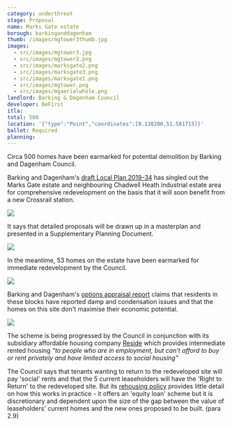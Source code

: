 ```yaml
---
category: underthreat
stage: Proposal 
name: Marks Gate estate 
borough: barkinganddagenham
thumb: /images/mgtower3thumb.jpg
images:
  - src/images/mgtower3.jpg
  - src/images/mgtower2.png
  - src/images/marksgate2.png
  - src/images/marksgate3.png
  - src/images/marksgate1.png
  - src/images/mgtower.png
  - src/images/mgaerialwhole.png
landlord: Barking & Dagenham Council
developer: BeFirst
itla:
total: 500
location: '{"type":"Point","coordinates":[0.138200,51.581715]}'
ballot: Required
planning:
---
```

Circa 500 homes have been earmarked for potential demolition by Barking and Dagenham Council.

Barking and Dagenham's [draft Local Plan 2019-34](https://www.lbbd.gov.uk/sites/default/files/attachments/LBBD-Draft-Local-Plan-Reg-18-Consultation-version_211119.pdf) has singled out the Marks Gate estate and neighbouring Chadwell Heath industrial estate area for comprehensive redevelopment on the basis that it will soon benefit from a new Crossrail station.

<img src="/images/mglp2.png" class="img-fluid rounded img-thumbnail">

It says that detailed proposals will be drawn up in a masterplan and presented in a Supplementary Planning Document.

<img src="/images/mglp1.png" class="img-fluid rounded img-thumbnail">

In the meantime, 53 homes on the estate have been earmarked for immediate redevelopment by the Council.

<img src="/images/padnallaerial.png" class="img-fluid rounded img-thumbnail">

Barking and Dagenham's [options appraisal report](https://modgov.lbbd.gov.uk/internet/documents/s87069/Estate%20Renewal%20Programme%20Report%20-%20App.%201%20Options%20Appraisal.pdf) claims that residents in these blocks have reported damp and condensation issues and that the homes on this site don't maximise their economic potential.

<img src="/images/padnalleconomic.png" class="img-fluid rounded img-thumbnail">

The scheme is being progressed by the Council in conjunction with its subsidiary affordable housing company [Reside](https://www.lbbd.gov.uk/affordable-rents-reside-housing) which provides intermediate rented housing _"to people who are in employment, but can’t afford to buy or rent privately and have limited access to social housing"_

The Council says that tenants wanting to return to the redeveloped site will pay 'social' rents and that the 5 current leaseholders will have the 'Right to Return' to the redeveloped site. But its [rehousing policy](https://modgov.lbbd.gov.uk/Internet/documents/s131918/Estate%20Renewal%20Report.pdf) provides little detail on how this works in practice - it offers an 'equity loan' scheme but it is discretionary and dependent upon the size of the gap between the value of leaseholders' current homes and the new ones proposed to be built. (para 2.9) 
